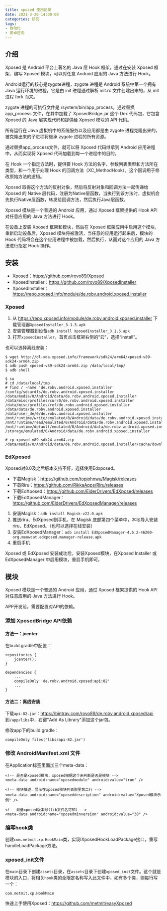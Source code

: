 ```yaml
---
title: xposed 使用记录
date: 2021-3-26 14:00:00
categories: 研究
tags: 
- 自动化
- 安卓逆向
---
```


## 介绍
Xposed 是 Android 平台上著名的 Java 层 Hook 框架，通过在安装 Xposed 框架、编写 Xposed 模块，可以对任意 Android 应用的 Java 方法进行 Hook。

Android运行的核心是zygote进程，zygote 进程是 Android 系统中第一个拥有 Java 运行环境的进程，它是由 init 进程通过解析 init.rc 文件创建出来的，从 init 进程 fork 而来。

zygote 进程的可执行文件是 /system/bin/app_process，通过替换 app_process 文件，在其中加载了 XposedBridge.jar 这个 Dex 代码包，它包含 Xposed 的 Java 层实现代码和提供给 Xposed 模块的 API 代码。

所有运行在 Java 虚拟机中的系统服务以及应用都是由 zygote 进程克隆出来的，被克隆出来的子进程将继承 zygote 进程的所有资源。

通过替换app_process文件，就可以将 Xposed 代码继承到 Android 应用进程中，从而实现将 Xposed 代码加载到每一个进程中的目的。

在 Hook 一个指定方法时，提供要 Hook 方法的名字、参数列表类型和方法所在类型，和一个用于处理 Hook 的回调方法（XC_MethodHook），这个回调用于修改原始方法的逻辑。

Xposed 取得这个方法的反射对象，然后将反射对象和回调方法一起传递给 Xposed 的 Native 层代码，注册为Native层函数，当执行到该方法时，虚拟机会先执行Native层函数，转发给回调方法，然后执行Java层函数。

Xposed 模块是一个普通的 Android 应用，通过 Xposed 框架提供的 Hook API 对任意应用的 Java 方法进行 Hook。

在设备上安装 Xposed 框架和模块，然后在 Xposed 框架应用中启用这个模块，重新启动设备后，Xposed 模块将被激活，当任意的应用运行起来后，模块的 Hook 代码将会在这个应用进程中被加载，然后执行，从而对这个应用的 Java 方法进行指定 Hook 操作。

## 安装
- Xposed：https://github.com/rovo89/Xposed
- XposedInstaller：https://github.com/rovo89/XposedInstaller
- XposedInstaller：https://repo.xposed.info/module/de.robv.android.xposed.installer

### Xposed

1. 从 https://repo.xposed.info/module/de.robv.android.xposed.installer 下载管理器`XposedInstaller_3.1.5.apk`
2. 安装管理器到设备`adb install XposedInstaller_3.1.5.apk`
3. 打开`xposedInstaller`，首页点击框架右侧的“云”，选择“install”。

也可以选择离线安装：
```
$ wget http://dl-xda.xposed.info/framework/sdk24/arm64/xposed-v89-sdk24-arm64.zip
$ adb push xposed-v89-sdk24-arm64.zip /data/local/tmp/
$ adb shell

$ su
# cd /data/local/tmp
# find / -name 'de.robv.android.xposed.installer'
/config/sdcardfs/de.robv.android.xposed.installer
/data/media/0/Android/data/de.robv.android.xposed.installer
/data/misc/profiles/cur/0/de.robv.android.xposed.installer
/data/misc/profiles/ref/de.robv.android.xposed.installer
/data/data/de.robv.android.xposed.installer
/data/user_de/0/de.robv.android.xposed.installer
/mnt/runtime/write/emulated/0/Android/data/de.robv.android.xposed.installer
/mnt/runtime/read/emulated/0/Android/data/de.robv.android.xposed.installer
/mnt/runtime/default/emulated/0/Android/data/de.robv.android.xposed.installer
/storage/emulated/0/Android/data/de.robv.android.xposed.installer

# cp xposed-v89-sdk24-arm64.zip /data/media/0/Android/data/de.robv.android.xposed.installer/cache/downloads/framework/
```

### EdXposed
Xposed对8.0及之后版本支持不好，选择使用Edxposed。

- 下载Magisk：https://github.com/topjohnwu/Magisk/releases
- 下载Riru：https://github.com/RikkaApps/Riru/releases
- 下载EdXposed：https://github.com/ElderDrivers/EdXposed/releases
- 下载EdXposedManager：https://github.com/ElderDrivers/EdXposedManager/releases

1. 安装Magisk：`adb install Magisk-v22.0.apk`
2. 推送riru、EdXposed到手机，在 Magisk 底部第四个菜单中，本地导入安装 riru、EdXposed。（也可以选择在线安装）
3. 安装EdXposedManager：`adb install EdXposedManager-4.6.2-46200-org.meowcat.edxposed.manager-release.apk`
4. 重启手机

Xposed 或 EdXposed 安装成功后，安装Xposed模块，在Xposed Installer 或 EdXposedManager 中启用模块，重启手机即可。

## 模块
Xposed 模块是一个普通的 Android 应用，通过 Xposed 框架提供的 Hook API 对任意应用的 Java 方法进行 Hook。

APP开发前，需要配置对API的依赖。

### 添加 XposedBridge API依赖
#### 方法一：jcenter
在build.gradle中配置：
```
repositories {
    jcenter();
}

dependencies {
    ...
    compileOnly 'de.robv.android.xposed:api:82'
    ...
}
```

#### 方法二：离线安装
下载`api-82.jar`：https://bintray.com/rovo89/de.robv.android.xposed/api 到`/app/libs`中，右键"Add As Library"添加这个jar包。

修改app下的build.gradle：
```
compileOnly files('libs/api-82.jar')
```

### 修改 AndroidManifest.xml 文件
在Application标签里面加三个meta-data：
```
<!-- 是否是xposed模块，xposed根据这个来判断是否是模块 -->
<meta-data android:name="xposedmodule" android:value="true" />

<!-- 模块描述，显示在xposed模块列表那里第二行 -->
<meta-data android:name="xposeddescription" android:value="Xposed模块示例" />

<!-- 最低xposed版本号(lib文件名可知) -->
<meta-data android:name="xposedminversion" android:value="30" />
```

### 编写hook类

创建`com.metmit.xp.HookMain`类，实现IXposedHookLoadPackage接口，重写handleLoadPackage方法。

### xposed_init文件
在`main`目录下创建`assets`目录，在`assets`目录下创建`xposed_init`文件。这个就是模块的入口，将相关`hook`类的全限定名称写入此文件中，如有多个类，则每行写一个：
```
com.metmit.xp.HookMain
```

快速上手使用Xposed：https://github.com/metmit/easyXposed